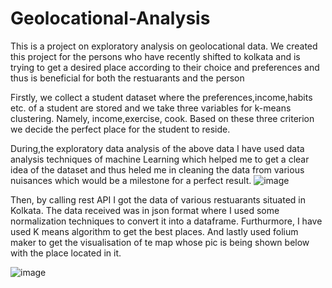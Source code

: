 # Geolocational-Analysis
This is a project on exploratory analysis on geolocational data. We created this project for the persons who have recently shifted to kolkata and is trying to get a desired place according to their choice and preferences and thus is beneficial for both the restuarants and the person

Firstly, we collect a student dataset where the preferences,income,habits etc. of a student are stored and we take three variables for k-means clustering. Namely, income,exercise, cook. Based on these three criterion we decide the perfect place for the student to reside.

During,the exploratory data analysis of the above data I have used data analysis techniques of machine Learning which helped me to get a clear idea of the dataset and thus heled me in cleaning the data from various nuisances which would be a milestone for a perfect result.
![image](https://user-images.githubusercontent.com/70132091/193410490-4139bf54-e356-434f-8207-9a4ab49a8577.png)

Then, by calling rest API I got the data of various restuarants situated in Kolkata. The data received was in json format where I used some normalization techniques to convert it into a dataframe. Furthurmore, I have used K means algorithm to get the best places. And lastly used folium maker to get the visualisation of te map whose pic is being shown below with the place located in it.

![image](https://user-images.githubusercontent.com/70132091/193410506-a0bf4851-5230-4910-99dd-009c4dbc2f0a.png)

